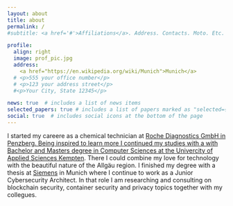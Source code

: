 ```yaml
---
layout: about
title: about
permalink: /
#subtitle: <a href='#'>Affiliations</a>. Address. Contacts. Moto. Etc.

profile:
  align: right
  image: prof_pic.jpg
  address: 
    <a href="https://en.wikipedia.org/wiki/Munich">Munich</a>
  # <p>555 your office number</p>
  # <p>123 your address street</p>
  #<p>Your City, State 12345</p>

news: true  # includes a list of news items
selected_papers: true # includes a list of papers marked as "selected={true}"
social: true  # includes social icons at the bottom of the page
---
```


I started my careere as a chemical technician at <a href ="https://www.roche.de/ueber-roche/standorte/penzberg/">Roche Diagnostics GmbH in Penzberg. Being inspired to learn more I continued my studies with a with Bachelor and Masters degree in Computer Sciences at the <a href="https://www.hs-kempten.de/">Univercity of Applied Sciences Kempten</a>. There I could combine my love for technology with the beautiful nature of the Allgäu region. I finished my degree with a thesis at <a href="https://siemens.com"> Siemens</a> in Munich where I continue to work as a Junior Cybersecurity Architect. In that role I am researching and consulting on blockchain security, container security and privacy topics together with my collegues.
